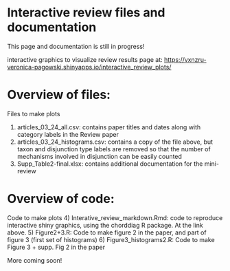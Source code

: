 # Interactive review files and documentation
This page and documentation is still in progress!

interactive graphics to visualize review results
page at: https://vxnzru-veronica-pagowski.shinyapps.io/interactive_review_plots/

# Overview of files:
Files to make plots
1) articles_03_24_all.csv: contains paper titles and dates along with category labels in the Review paper
2) articles_03_24_histograms.csv: contains a copy of the file above, but taxon and disjunction type labels are removed so that the number of mechanisms involved in disjunction can be easily counted
3) Supp_Table2-final.xlsx: contains additional documentation for the mini-review

# Overview of code:
Code to make plots
4) Interative_review_markdown.Rmd: code to reproduce interactive shiny graphics, using the chorddiag R package. At the link above.
5) Figure2+3.R: Code to make figure 2 in the paper, and part of figure 3 (first set of histograms)
6) Figure3_histograms2.R: Code to make Figure 3 + supp. Fig 2 in the paper

More coming soon!


